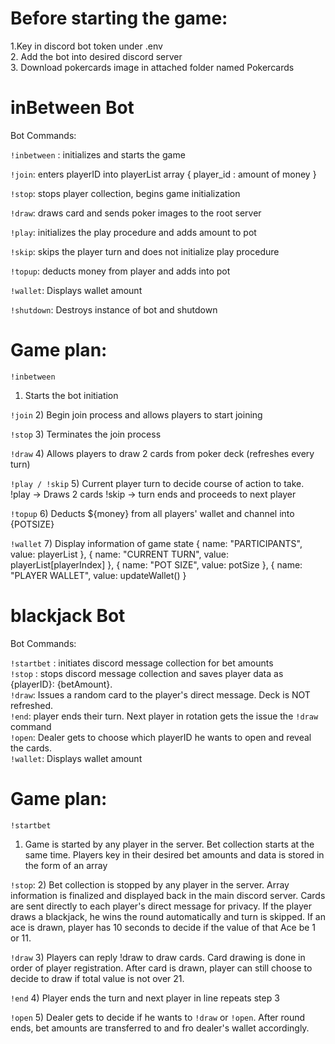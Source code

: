 # Before starting the game:

1.Key in discord bot token under .env <br>
2. Add the bot into desired discord server <br>
3. Download pokercards image in attached folder named Pokercards

# inBetween Bot

Bot Commands:

 ` !inbetween ` : initializes and starts the game

`!join`: enters playerID into playerList array  { player_id : amount of money } 

`!stop`: stops player collection, begins game initialization

`!draw`: draws card and sends poker images to the root server

`!play`: initializes the play procedure and adds amount to pot

`!skip`: skips the player turn and does not initialize play procedure

`!topup`: deducts money from player and adds into pot

`!wallet`: Displays wallet amount 

`!shutdown`: Destroys instance of bot and shutdown


# Game plan:

`!inbetween`
1) Starts the bot initiation

`!join`
2) Begin join process and allows players to start joining 

`!stop`
3) Terminates the join process

`!draw`
4) Allows players to draw 2 cards from poker deck (refreshes every turn)

`!play / !skip`
5) Current player turn to decide course of action to take.
!play -> Draws 2 cards
!skip -> turn ends and proceeds to next player

`!topup`
6) Deducts ${money} from all players' wallet and channel into {POTSIZE}

`!wallet`
7) Display information of game state
{ name: "PARTICIPANTS", value: playerList },
{ name: "CURRENT TURN", value: playerList[playerIndex] },
{ name: "POT SIZE", value: potSize },
{ name: "PLAYER WALLET", value: updateWallet() }




# blackjack Bot
Bot Commands:

`!startbet` : initiates discord message collection for bet amounts <br>
`!stop` : stops discord message collection and saves player data as {playerID}: {betAmount}. <br>
`!draw`: Issues a random card to the player's direct message. Deck is NOT refreshed.<br>
`!end`: player ends their turn. Next player in rotation gets the issue the `!draw` command<br>
`!open`: Dealer gets to choose which playerID he wants to open and reveal the cards.<br>
`!wallet`: Displays wallet amount 
# Game plan:
`!startbet` 
1) Game is started by any player in the server. Bet collection starts at the same time. Players key in their desired bet amounts and data is stored in the form of an array

`!stop`:
2) Bet collection is stopped by any player in the server. Array information is finalized and displayed back in the main discord server. Cards are sent directly to each player's direct message for privacy. If the player draws a blackjack, he wins the round automatically and turn is skipped. If an ace is drawn, player has 10 seconds to decide if the value of that Ace be 1 or 11.


`!draw`
3) Players can reply !draw to draw cards. Card drawing is done in order of player registration. After card is drawn, player can still choose to decide to draw if total value is not over 21.

`!end` 
4) Player ends the turn and next player in line repeats step 3

`!open`
5) Dealer gets to decide if he wants to `!draw` or `!open`. After round ends, bet amounts are transferred to and fro dealer's wallet accordingly.
